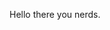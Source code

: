 Hello there you nerds.

<!---
wyvernsarecooler/wyvernsarecooler is a ✨ special ✨ repository because its `README.md` (this file) appears on your GitHub profile.
You can click the Preview link to take a look at your changes.
--->
